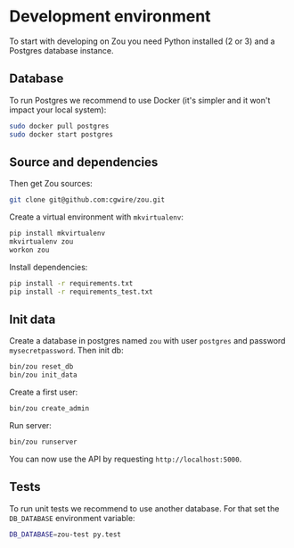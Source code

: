 # Development environment

To start with developing on Zou you need Python installed (2 or 3) and a
Postgres database instance. 

## Database

To run Postgres we recommend to use Docker (it's simpler and it won't impact
your local system):

```bash
sudo docker pull postgres
sudo docker start postgres
```

## Source and dependencies

Then get Zou sources:

```bash
git clone git@github.com:cgwire/zou.git
```

Create a virtual environment with `mkvirtualenv`:

```bash
pip install mkvirtualenv
mkvirtualenv zou
workon zou
```

Install dependencies:

```bash
pip install -r requirements.txt 
pip install -r requirements_test.txt 
```

## Init data

Create a database in postgres named `zou` with user `postgres` and password
`mysecretpassword`. Then init db:

```bash
bin/zou reset_db
bin/zou init_data
```

Create a first user:

```bash
bin/zou create_admin
```

Run server:

```bash
bin/zou runserver
```

You can now use the API by requesting `http://localhost:5000`.


## Tests

To run unit tests we recommend to use another database. For that set the
`DB_DATABASE` environment variable:

```bash
DB_DATABASE=zou-test py.test
```
